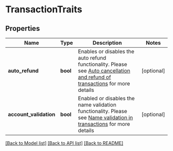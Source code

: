 # TransactionTraits

## Properties
Name | Type | Description | Notes
------------ | ------------- | ------------- | -------------
**auto_refund** | **bool** | Enables or disables the auto refund functionality. Please see [Auto cancellation and refund of transactions](https://github.com/bitpesa/api-documentation/blob/master/additional-features.md#auto-cancellation-and-refund-of-transactions) for more details | [optional] 
**account_validation** | **bool** | Enabled or disables the name validation functionality. Please see [Name validation in transactions](https://github.com/bitpesa/api-documentation/blob/master/additional-features.md#name-validation-in-transactions) for more details | [optional] 

[[Back to Model list]](../README.md#documentation-for-models) [[Back to API list]](../README.md#documentation-for-api-endpoints) [[Back to README]](../README.md)


